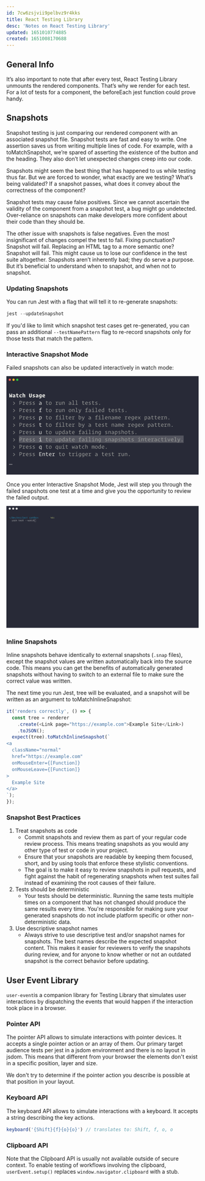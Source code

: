 ```yaml
---
id: 7cw6zsjvii9pelbvz9r4kks
title: React Testing Library
desc: 'Notes on React Testing Library'
updated: 1651010774885
created: 1651008170688
---
```

## General Info

It’s also important to note that after every test, React Testing Library unmounts the rendered components. That’s why we render for each test. For a lot of tests for a component, the beforeEach jest function could prove handy.

## Snapshots

Snapshot testing is just comparing our rendered component with an associated snapshot file. Snapshot tests are fast and easy to write. One assertion saves us from writing multiple lines of code. For example, with a toMatchSnapshot, we’re spared of asserting the existence of the button and the heading. They also don’t let unexpected changes creep into our code.

Snapshots might seem the best thing that has happened to us while testing thus far. But we are forced to wonder, what exactly are we testing? What’s being validated? If a snapshot passes, what does it convey about the correctness of the component?

Snapshot tests may cause false positives. Since we cannot ascertain the validity of the component from a snapshot test, a bug might go undetected. Over-reliance on snapshots can make developers more confident about their code than they should be.

The other issue with snapshots is false negatives. Even the most insignificant of changes compel the test to fail. Fixing punctuation? Snapshot will fail. Replacing an HTML tag to a more semantic one? Snapshot will fail. This might cause us to lose our confidence in the test suite altogether. Snapshots aren’t inherently bad; they do serve a purpose. But it’s beneficial to understand when to snapshot, and when not to snapshot.

### Updating Snapshots

You can run Jest with a flag that will tell it to re-generate snapshots:

```javascript
jest --updateSnapshot
```

If you'd like to limit which snapshot test cases get re-generated, you can pass an additional `--testNamePattern` flag to re-record snapshots only for those tests that match the pattern.

### Interactive Snapshot Mode

Failed snapshots can also be updated interactively in watch mode:

![Interactive Snapshot Mode](/assets/interactive-snapshot.png)

Once you enter Interactive Snapshot Mode, Jest will step you through the failed snapshots one test at a time and give you the opportunity to review the failed output.

![Interactive Snapshot Mode](/assets/images/interactivesnapshotupdate.gif)

### Inline Snapshots

Inline snapshots behave identically to external snapshots (`.snap` files), except the snapshot values are written automatically back into the source code. This means you can get the benefits of automatically generated snapshots without having to switch to an external file to make sure the correct value was written.

The next time you run Jest, tree will be evaluated, and a snapshot will be written as an argument to toMatchInlineSnapshot:

```javascript
it('renders correctly', () => {
  const tree = renderer
    .create(<Link page="https://example.com">Example Site</Link>)
    .toJSON();
  expect(tree).toMatchInlineSnapshot(`
<a
  className="normal"
  href="https://example.com"
  onMouseEnter={[Function]}
  onMouseLeave={[Function]}
>
  Example Site
</a>
`);
});
```

### Snapshot Best Practices

1. Treat snapshots as code
    - Commit snapshots and review them as part of your regular code review process. This means treating snapshots as you would any other type of test or code in your project.
    - Ensure that your snapshots are readable by keeping them focused, short, and by using tools that enforce these stylistic conventions.
    - The goal is to make it easy to review snapshots in pull requests, and fight against the habit of regenerating snapshots when test suites fail instead of examining the root causes of their failure.
2. Tests should be deterministic
    - Your tests should be deterministic. Running the same tests multiple times on a component that has not changed should produce the same results every time. You're responsible for making sure your generated snapshots do not include platform specific or other non-deterministic data.
3. Use descriptive snapshot names
    - Always strive to use descriptive test and/or snapshot names for snapshots. The best names describe the expected snapshot content. This makes it easier for reviewers to verify the snapshots during review, and for anyone to know whether or not an outdated snapshot is the correct behavior before updating.

## User Event Library

`user-event`is a companion library for Testing Library that simulates user interactions by dispatching the events that would happen if the interaction took place in a browser.

### Pointer API

The pointer API allows to simulate interactions with pointer devices. It accepts a single pointer action or an array of them. Our primary target audience tests per jest in a jsdom environment and there is no layout in jsdom. This means that different from your browser the elements don't exist in a specific position, layer and size.

We don't try to determine if the pointer action you describe is possible at that position in your layout.

### Keyboard API

The keyboard API allows to simulate interactions with a keyboard. It accepts a string describing the key actions.

```javascript
keyboard('{Shift}{f}{o}{o}') // translates to: Shift, f, o, o
```

### Clipboard API

Note that the Clipboard API is usually not available outside of secure context.
To enable testing of workflows involving the clipboard, `userEvent.setup()` replaces `window.navigator.clipboard` with a stub.
